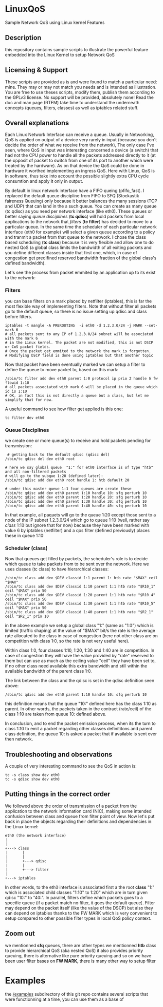 # LinuxQoS
Sample Network QoS using Linux kernel Features

## Description
this repository contains sample scripts to illustrate the powerful feature embedded into the Linux Kernel to setup Network QoS

## Licensing & Support
These scripts are provided as is and were found to match a particular need: mine. They may or may not match you needs and is intended as illustration. You are free to use theses scripts, modify them, publish them according to the GPLv3 license. No support will be provided, absolutely none! Read the doc and man  page (RTFM) take time to understand the underneath concepts (queues, filters, classes) as well as iptables related stuff.

## Overall explanations
Each Linux Network Interface can receive a queue. Usually in Networking, QoS is applied on output of a device very rarely in input (because you don't decide the order of what we receive from the network), The only case I've seen, where QoS in input was interesting concerned a device (a switch) that had not the CPU power to handle all the packets addressed directly to it (at the opposit of packet to switch from one of its port to another which were treated by the hardware). As on that device the QoS could be done in hardware it worthed implementing an ingress QoS. Here with Linux, QoS is in software, thus take into account the possible slightly extra CPU cycle consumtion and apply it only in output.

By default in linux network interface have a FIFO queing (pfifo_fast). I replaced the default queue discipline from FIFO to SFQ (Stockastik faireness Queuing) only because it better balances the many sessions (TCP and UDP) that can land in the a such queue. You can create as many queue (tc qdisc) as you need per network interface (like eth0). These queues or better saying *queue disciplines* (**tc qdisc**) will hold packets from local applications to the network that *filters* (**tc filter**) has decided to move to a particular queue. In the same time the scheduler of each particular network interface (eth0 for example) will select a given queue according to a policy and tranmit a packet from that queue to the network. I chose the class based scheduling (**tc class**) because it is very flexible and allow one to do nested QoS (a global class limits the bandwidth of all exiting packets and you define different classes inside that first one, which, in case of congestion get predifined reserved bandwidth fraction of the global class's defined bandwidth).

Let's see the process from packet emmited by an application up to its exist to the network:

### Filters
you can base filters on a mark placed by netfilter (iptables), this is far the most flexible way of implementing filters. Note that without filter all packets go to the default queue, so there is no issue setting up qdisc and class before filters. 

    iptables -t mangle -A PREROUTING  -i eth0 -d 1.2.3.0/24 -j MARK --set-mark 6
    # all packets sent to any IP of 1.2.3.0/24 subnet will be associated with the mark 6 
    # in the Linux kernel. The packet are not modified, this is not DSCP or CoS packet fields.
    # Once the packet get emmited to the network the mark is forgotten.
    # Modifying DSCP field is done using iptables but that another topic 

Now that packet have been eventually marked we can setup a filter to define the queue to move packet to, based on this mark:

    /sbin/tc filter add dev eth0 parent 1:0 protocol ip prio 2 handle 6 fw flowid 1:10
    # all packets associated with mark 6 will be placed in the queue which id is 1:10
    # OK, in fact this is not directly a queue but a class, but let me simplify that for now.
  
A useful command to see how filter get applied is this one:

    tc filter dev eth0

### Queue Disciplines

we create one or more queue(s) to receive and hold packets pending for transmission:

     # getting back to the default qdisc (qdisc del)
    /sbin/tc qdisc del dev eth0 root
   
    # here we say global queue  "1:" for eth0 interface is of type "htb" and all non-filtered packets
    # will go to the subque 1:20 (defined later):
    /sbin/tc qdisc add dev eth0 root handle 1: htb default 20
   
    # under this master queue 1:1 four queues are create these
    /sbin/tc qdisc add dev eth0 parent 1:10 handle 10: sfq perturb 10
    /sbin/tc qdisc add dev eth0 parent 1:20 handle 20: sfq perturb 10
    /sbin/tc qdisc add dev eth0 parent 1:30 handle 30: sfq perturb 10
    /sbin/tc qdisc add dev eth0 parent 1:40 handle 40: sfq perturb 10

In that example, all paquets will go to the queue 1:20 except those sent to a node of the IP subnet 1.2.3.0/24 which go to queue 1:10 (well, rather say *class* 1:10 but ignore that for now) because they have been marked with value 6 by iptables (netfilter) and a qos filter (defined previously) places these in queue 1:10

### Scheduler (class)
Now that queues get filled by packets, the scheduler's role is to decide which queue to take packets from to be sent over the network. Here we uses classes (tc class) to have hierarchical classes:

    /sbin/tc class add dev $DEV classid 1:1 parent 1: htb rate "$MAX" ceil "$MAX"
    /sbin/tc class add dev $DEV classid 1:10 parent 1:1 htb rate "$R10_1" ceil "$MAX" prio 50
    /sbin/tc class add dev $DEV classid 1:20 parent 1:1 htb rate "$R10_4" ceil "$MAX" prio 50
    /sbin/tc class add dev $DEV classid 1:30 parent 1:1 htb rate "$R10_5" ceil "$MAX" prio 50
    /sbin/tc class add dev $DEV classid 1:40 parent 1:1 htb rate "$R2_1" ceil "$R2_1" prio 10

in the above example we setup a global class "1:" (same as "1:0") which is limited (traffic shaping) at the value of "$MAX" bit/s the rate is the average rate allocated to the class in case of congestion (here not other class are on competition with class 1:0, so the rate is not very useful here).

Within class 1:0, four classes 1:10, 1:20, 1:30 and 1:40 are in competition. In case of congestion they will have the value provided by "rate" reserved to them but can use as much as the ceiling value "ceil" they have been set to, if no other class need available this extra bandwidth and still within the available bandwidth of the parent class 1:0.

The link between the class and the qdisc is set in the qdisc definition seen above:

    /sbin/tc qdisc add dev eth0 parent 1:10 handle 10: sfq perturb 10
  
 this definition means that the queue "10:" defined here has the class 1:10 as parent. In other words, the packets taken in the contract (rate/ceil) of the class 1:10 are taken from queue 10: defined above.
 
In conclusion, and to end the packet emission process, when its the turn to class 1:10 to emit a packet regarding other classes definititons and parent class definition, the queue 10: is asked a packet that if available is sent over then network.

## Troubleshooting and observations

A couple of very interesting command  to see the QoS in action is:

    tc -s class show dev eth0
    tc -s qdisc show dev eth0

## Putting things in the correct order
We followed above the order of transmission of a packet from the application to the network information card (NIC), making some intended confusion between class and queue from filter point of view. Now let's put back in place the objects regarding their definitions and dependencies in the Linux kernel:

    eth0 (the network interface)
    |
    |
    +---> class
    |       |
    |       |
    |       +---> qdisc
    |       |
    |       +---> filter
    |
    +---> iptables
    
In other words, to the eth0 interface is associated first a the root **class** "1:" which is associated child classes "1:10" to 1:20" which are in turn given qdisc "10:" to "40:". In parallel, filters define which packets goes to a specific queue (if a packet match no filter, it goes the default queue). Filter may depend on the packet itself (like the value of the DSCP) but also they can depend on iptables thanks to the FW MARK which is very convenient to setup compared to other possible filter types in local QoS policy context.

## Zoom out
we mentionned **sfq** queues, there are other types
we mentionned **htb** class to provide hierarchical QoS (aka nested QoS) it also provides priority queuing, there is alternative like pure priority queuing and so on
we have been user filter bases on **FW MARK**, there is many other way to setup filter

# Examples
the [/examples](https://github.com/Edrusb/LinuxQoS/tree/main/examples) subdirectory of this git repo contains several scripts that were functionning at a time, you can use them as a base of 
 
